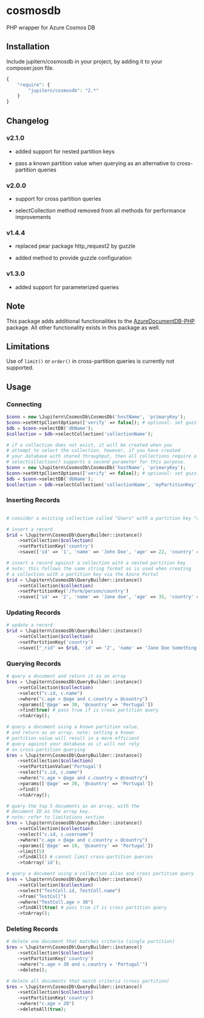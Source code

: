 # cosmosdb

PHP wrapper for Azure Cosmos DB

## Installation

Include jupitern/cosmosdb in your project, by adding it to your composer.json file.

```php
{
    "require": {
        "jupitern/cosmosdb": "2.*"
    }
}
```

## Changelog

### v2.1.0

- added support for nested partition keys

- pass a known partition value when querying as an alternative to cross-partition queries

### v2.0.0

- support for cross partition queries

- selectCollection method removed from all methods for performance improvements

### v1.4.4

- replaced pear package http_request2 by guzzle

- added method to provide guzzle configuration

### v1.3.0

- added support for parameterized queries

## Note

This package adds additional functionalities to the [AzureDocumentDB-PHP](https://github.com/cocteau666/AzureDocumentDB-PHP) package. All other functionality exists in this package as well.

## Limitations

Use of `limit()` or `order()` in cross-partition queries is currently not supported.

## Usage

### Connecting

```php
$conn = new \Jupitern\CosmosDb\CosmosDb('hostName', 'primaryKey');
$conn->setHttpClientOptions(['verify' => false]); # optional: set guzzle client options.
$db = $conn->selectDB('dbName');
$collection = $db->selectCollection('collectionName');

# if a collection does not exist, it will be created when you
# attempt to select the collection. however, if you have created
# your database with shared throughput, then all collections require a partition key.
# selectCollection() supports a second parameter for this purpose.
$conn = new \Jupitern\CosmosDb\CosmosDb('hostName', 'primaryKey');
$conn->setHttpClientOptions(['verify' => false]); # optional: set guzzle client options.
$db = $conn->selectDB('dbName');
$collection = $db->selectCollection('collectionName', 'myPartitionKey');
```

### Inserting Records

```php

# consider a existing collection called "Users" with a partition key "country"

# insert a record
$rid = \Jupitern\CosmosDb\QueryBuilder::instance()
    ->setCollection($collection)
    ->setPartitionKey('country')
    ->save(['id' => '1', 'name' => 'John Doe', 'age' => 22, 'country' => 'Portugal']);

# insert a record against a collection with a nested partition key
# note: this follows the same string format as is used when creating
# a collection with a partition key via the Azure Portal
$rid = \Jupitern\CosmosDb\QueryBuilder::instance()
    ->setCollection($collection)
    ->setPartitionKey('/form/person/country')
    ->save(['id' => '2', 'name' => 'Jane doe', 'age' => 35, 'country' => 'Portugal']);
```

### Updating Records

```php
# update a record
$rid = \Jupitern\CosmosDb\QueryBuilder::instance()
    ->setCollection($collection)
    ->setPartitionKey('country')
    ->save(["_rid" => $rid, 'id' => '2', 'name' => 'Jane Doe Something', 'age' => 36, 'country' => 'Portugal']);
```

### Querying Records

```php
# query a document and return it as an array
$res = \Jupitern\CosmosDb\QueryBuilder::instance()
    ->setCollection($collection)
    ->select("c.id, c.name")
    ->where("c.age > @age and c.country = @country")
    ->params(['@age' => 30, '@country' => 'Portugal'])
    ->find(true) # pass true if is cross partition query
    ->toArray();

# query a document using a known partition value,
# and return as an array. note: setting a known
# partition value will result in a more efficient
# query against your database as it will not rely
# on cross-partition querying
$res = \Jupitern\CosmosDb\QueryBuilder::instance()
    ->setCollection($collection)
    ->setPartitionValue('Portugal')
    ->select("c.id, c.name")
    ->where("c.age > @age and c.country = @country")
    ->params(['@age' => 30, '@country' => 'Portugal'])
    ->find()
    ->toArray();

# query the top 5 documents as an array, with the
# document ID as the array key.
# note: refer to limitations section
$res = \Jupitern\CosmosDb\QueryBuilder::instance()
    ->setCollection($collection)
    ->select("c.id, c.username")
    ->where("c.age > @age and c.country = @country")
    ->params(['@age' => 10, '@country' => 'Portugal'])
    ->limit(5)
    ->findAll() # cannot limit cross-partition queries
    ->toArray('id');

# query a document using a collection alias and cross partition query
$res = \Jupitern\CosmosDb\QueryBuilder::instance()
    ->setCollection($collection)
    ->select("TestColl.id, TestColl.name")
    ->from("TestColl")
    ->where("TestColl.age > 30")
    ->findAll(true) # pass true if is cross partition query
    ->toArray();
```

### Deleting Records

```php
# delete one document that matches criteria (single partition)
$res = \Jupitern\CosmosDb\QueryBuilder::instance()
    ->setCollection($collection)
    ->setPartitionKey('country')
    ->where("c.age > 30 and c.country = 'Portugal'")
    ->delete();

# delete all documents that match criteria (cross partition)
$res = \Jupitern\CosmosDb\QueryBuilder::instance()
    ->setCollection($collection)
    ->setPartitionKey('country')
    ->where("c.age > 20")
    ->deleteAll(true);
```
